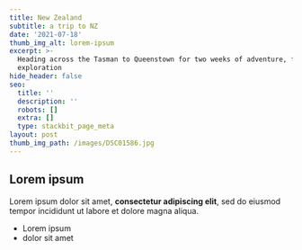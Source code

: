 ```yaml
---
title: New Zealand
subtitle: a trip to NZ
date: '2021-07-18'
thumb_img_alt: lorem-ipsum
excerpt: >-
  Heading across the Tasman to Queenstown for two weeks of adventure, fun, and
  exploration
hide_header: false
seo:
  title: ''
  description: ''
  robots: []
  extra: []
  type: stackbit_page_meta
layout: post
thumb_img_path: /images/DSC01586.jpg
---
```

## Lorem ipsum

Lorem ipsum dolor sit amet, **consectetur adipiscing elit**, sed do eiusmod tempor incididunt ut labore et dolore magna aliqua.

- Lorem ipsum
- dolor sit amet